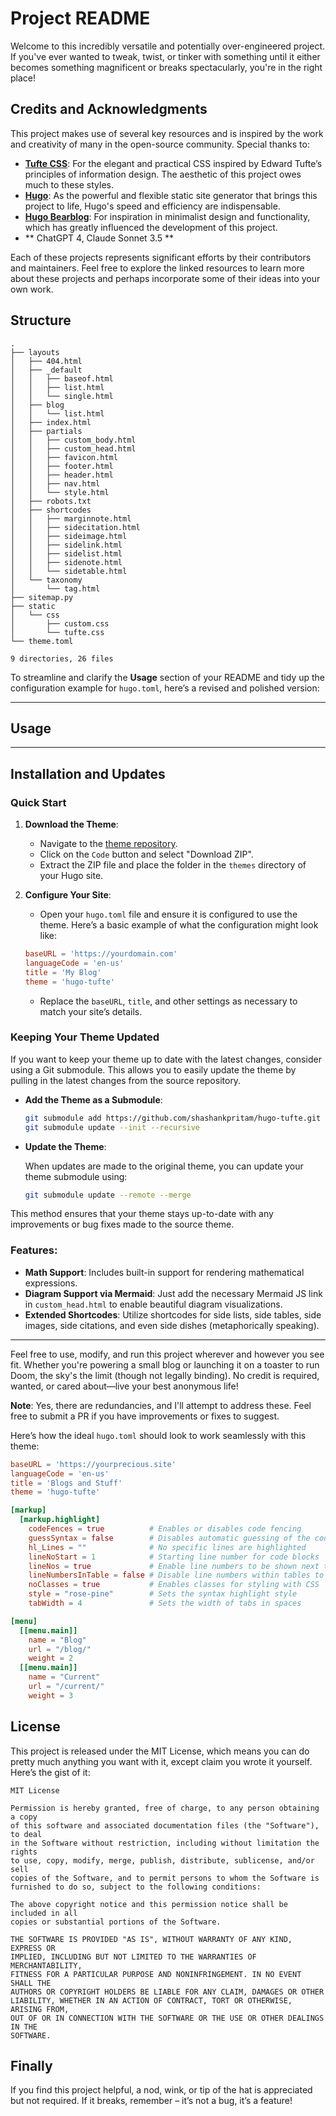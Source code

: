 # Project README
Welcome to this incredibly versatile and potentially over-engineered project. If you've ever wanted to tweak, twist, or tinker with something until it either becomes something magnificent or breaks spectacularly, you're in the right place!

## Credits and Acknowledgments

This project makes use of several key resources and is inspired by the work and creativity of many in the open-source community. Special thanks to:

- **[Tufte CSS](https://github.com/edwardtufte/tufte-css)**: For the elegant and practical CSS inspired by Edward Tufte’s principles of information design. The aesthetic of this project owes much to these styles.
- **[Hugo](https://gohugo.io/)**: As the powerful and flexible static site generator that brings this project to life, Hugo's speed and efficiency are indispensable.
- **[Hugo Bearblog](https://themes.gohugo.io/themes/hugo-bearblog/)**: For inspiration in minimalist design and functionality, which has greatly influenced the development of this project.
- ** ChatGPT 4, Claude Sonnet 3.5 **

Each of these projects represents significant efforts by their contributors and maintainers. Feel free to explore the linked resources to learn more about these projects and perhaps incorporate some of their ideas into your own work.


## Structure

```
.
├── layouts
│   ├── 404.html
│   ├── _default
│   │   ├── baseof.html
│   │   ├── list.html
│   │   └── single.html
│   ├── blog
│   │   └── list.html
│   ├── index.html
│   ├── partials
│   │   ├── custom_body.html
│   │   ├── custom_head.html
│   │   ├── favicon.html
│   │   ├── footer.html
│   │   ├── header.html
│   │   ├── nav.html
│   │   └── style.html
│   ├── robots.txt
│   ├── shortcodes
│   │   ├── marginnote.html
│   │   ├── sidecitation.html
│   │   ├── sideimage.html
│   │   ├── sidelink.html
│   │   ├── sidelist.html
│   │   ├── sidenote.html
│   │   └── sidetable.html
│   └── taxonomy
│       └── tag.html
├── sitemap.py
├── static
│   └── css
│       ├── custom.css
│       └── tufte.css
└── theme.toml

9 directories, 26 files
```

To streamline and clarify the **Usage** section of your README and tidy up the configuration example for `hugo.toml`, here’s a revised and polished version:

---

## Usage

---

## Installation and Updates

### Quick Start

1. **Download the Theme**:
   - Navigate to the [theme repository](https://github.com/shashankpritam/hugo-tufte/tree/main).
   - Click on the `Code` button and select "Download ZIP".
   - Extract the ZIP file and place the folder in the `themes` directory of your Hugo site.

2. **Configure Your Site**:
   - Open your `hugo.toml` file and ensure it is configured to use the theme. Here’s a basic example of what the configuration might look like:

   ```toml
   baseURL = 'https://yourdomain.com'
   languageCode = 'en-us'
   title = 'My Blog'
   theme = 'hugo-tufte'
   ```

   - Replace the `baseURL`, `title`, and other settings as necessary to match your site’s details.

### Keeping Your Theme Updated

If you want to keep your theme up to date with the latest changes, consider using a Git submodule. This allows you to easily update the theme by pulling in the latest changes from the source repository.

- **Add the Theme as a Submodule**:

  ```bash
  git submodule add https://github.com/shashankpritam/hugo-tufte.git themes/hugo-tufte
  git submodule update --init --recursive
  ```

- **Update the Theme**:

  When updates are made to the original theme, you can update your theme submodule using:

  ```bash
  git submodule update --remote --merge
  ```

This method ensures that your theme stays up-to-date with any improvements or bug fixes made to the source theme.

### Features:

- **Math Support**: Includes built-in support for rendering mathematical expressions.
- **Diagram Support via Mermaid**: Just add the necessary Mermaid JS link in `custom_head.html` to enable beautiful diagram visualizations.
- **Extended Shortcodes**: Utilize shortcodes for side lists, side tables, side images, side citations, and even side dishes (metaphorically speaking).

---

Feel free to use, modify, and run this project wherever and however you see fit. Whether you're powering a small blog or launching it on a toaster to run Doom, the sky's the limit (though not legally binding). No credit is required, wanted, or cared about—live your best anonymous life!

**Note**: Yes, there are redundancies, and I'll attempt to address these. Feel free to submit a PR if you have improvements or fixes to suggest.

Here’s how the ideal `hugo.toml` should look to work seamlessly with this theme:

```toml
baseURL = 'https://yourprecious.site'
languageCode = 'en-us'
title = 'Blogs and Stuff'
theme = 'hugo-tufte'

[markup]
  [markup.highlight]
    codeFences = true          # Enables or disables code fencing
    guessSyntax = false        # Disables automatic guessing of the code syntax
    hl_Lines = ""              # No specific lines are highlighted
    lineNoStart = 1            # Starting line number for code blocks
    lineNos = true             # Enable line numbers to be shown next to the code blocks
    lineNumbersInTable = false # Disable line numbers within tables to reduce clutter
    noClasses = true           # Enables classes for styling with CSS
    style = "rose-pine"        # Sets the syntax highlight style
    tabWidth = 4               # Sets the width of tabs in spaces

[menu]
  [[menu.main]]
    name = "Blog"
    url = "/blog/"
    weight = 2
  [[menu.main]]
    name = "Current"
    url = "/current/"
    weight = 3
```


## License

This project is released under the MIT License, which means you can do pretty much anything you want with it, except claim you wrote it yourself. Here’s the gist of it:

```
MIT License

Permission is hereby granted, free of charge, to any person obtaining a copy
of this software and associated documentation files (the "Software"), to deal
in the Software without restriction, including without limitation the rights
to use, copy, modify, merge, publish, distribute, sublicense, and/or sell
copies of the Software, and to permit persons to whom the Software is
furnished to do so, subject to the following conditions:

The above copyright notice and this permission notice shall be included in all
copies or substantial portions of the Software.

THE SOFTWARE IS PROVIDED "AS IS", WITHOUT WARRANTY OF ANY KIND, EXPRESS OR
IMPLIED, INCLUDING BUT NOT LIMITED TO THE WARRANTIES OF MERCHANTABILITY,
FITNESS FOR A PARTICULAR PURPOSE AND NONINFRINGEMENT. IN NO EVENT SHALL THE
AUTHORS OR COPYRIGHT HOLDERS BE LIABLE FOR ANY CLAIM, DAMAGES OR OTHER
LIABILITY, WHETHER IN AN ACTION OF CONTRACT, TORT OR OTHERWISE, ARISING FROM,
OUT OF OR IN CONNECTION WITH THE SOFTWARE OR THE USE OR OTHER DEALINGS IN THE
SOFTWARE.
```

## Finally

If you find this project helpful, a nod, wink, or tip of the hat is appreciated but not required. If it breaks, remember – it’s not a bug, it’s a feature!


